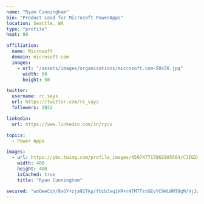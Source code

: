 ```yaml
---
name: "Ryan Cunningham"
bio: "Product Lead for Microsoft PowerApps"
location: Seattle, WA
type: "profile"
heat: 98

affiliation:
  name: Microsoft
  domain: microsoft.com
  images:
    - url: "/assets/images/organizations/microsoft.com-50x50.jpg"
      width: 50
      height: 50

twitter:
  username: rc_says
  url: https://twitter.com/rc_says
  followers: 2842

linkedin:
  url: https://www.linkedin.com/in/rycu

topics:
  - Power Apps

images:
  - url: https://pbs.twimg.com/profile_images/459747717862805504/CJIGZejd_400x400.png
    width: 400
    height: 400
    isCached: true
    title: "Ryan Cunningham"

secured: "wnOeeCqh/8xGY+zja92Tkp/fUcb3vq1HR+r4TMTTstGEvYC9WLHMT8gM/VjJwBZzoMzta2Q9D7sQS3PEt0zb6MlOsXRD1t5TaUn2gj3i1i2/0pJSJzmbE1c7dscEPvkWIomx1BKjpVBuzohsfxHzjQuNBBvzw/WCfC2NBvjHgGYQsX2/9ypPm3XykhikTzpD1KiT31aPTSElWoZB+C4IccdawWAq2c2mTybzz3d3jLxdhVawnGpMya21JOzI+UU0DcEcOpxbehDnhhFT4ymDCjeU/o/7z8B2Z+b8089oTXRYW27F1r24lWKZjMO+fCpOe6RvxlcPatuuLmY07wvBn6zo9g4Uyd3Hc5+CkylumDAxul4slGaFRf8f+1uYjiGM65fYERfrNeU41b8CP4Xq+crPp+P0RqGQWsRidJXjh1o=;BHIZzQ913804P3Yczn7+Yw=="
---
```


